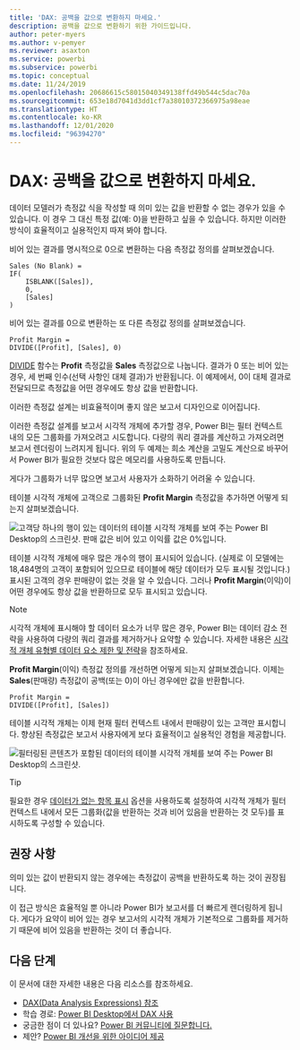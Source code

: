 ```yaml
---
title: 'DAX: 공백을 값으로 변환하지 마세요.'
description: 공백을 값으로 변환하기 위한 가이드입니다.
author: peter-myers
ms.author: v-pemyer
ms.reviewer: asaxton
ms.service: powerbi
ms.subservice: powerbi
ms.topic: conceptual
ms.date: 11/24/2019
ms.openlocfilehash: 20686615c58015040349138ffd49b544c5dac70a
ms.sourcegitcommit: 653e18d7041d3dd1cf7a38010372366975a98eae
ms.translationtype: HT
ms.contentlocale: ko-KR
ms.lasthandoff: 12/01/2020
ms.locfileid: "96394270"
---
```

# <a name="dax-avoid-converting-blanks-to-values"></a>DAX: 공백을 값으로 변환하지 마세요.

데이터 모델러가 측정값 식을 작성할 때 의미 있는 값을 반환할 수 없는 경우가 있을 수 있습니다. 이 경우 그 대신 특정 값(예: 0)을 반환하고 싶을 수 있습니다. 하지만 이러한 방식이 효율적이고 실용적인지 따져 봐야 합니다.

비어 있는 결과를 명시적으로 0으로 변환하는 다음 측정값 정의를 살펴보겠습니다.

```dax
Sales (No Blank) =
IF(
    ISBLANK([Sales]),
    0,
    [Sales]
)
```

비어 있는 결과를 0으로 변환하는 또 다른 측정값 정의를 살펴보겠습니다.

```dax
Profit Margin =
DIVIDE([Profit], [Sales], 0)
```

[DIVIDE](/dax/divide-function-dax) 함수는 **Profit** 측정값을 **Sales** 측정값으로 나눕니다. 결과가 0 또는 비어 있는 경우, 세 번째 인수(선택 사항인 대체 결과)가 반환됩니다. 이 예제에서, 0이 대체 결과로 전달되므로 측정값을 어떤 경우에도 항상 값을 반환합니다.

이러한 측정값 설계는 비효율적이며 좋지 않은 보고서 디자인으로 이어집니다.

이러한 측정값 설계를 보고서 시각적 개체에 추가할 경우, Power BI는 필터 컨텍스트 내의 모든 그룹화를 가져오려고 시도합니다. 다량의 쿼리 결과를 계산하고 가져오려면 보고서 렌더링이 느려지게 됩니다. 위의 두 예제는 희소 계산을 고밀도 계산으로 바꾸어서 Power BI가 필요한 것보다 많은 메모리를 사용하도록 만듭니다.

게다가 그룹화가 너무 많으면 보고서 사용자가 소화하기 어려울 수 있습니다.

테이블 시각적 개체에 고객으로 그룹화된 **Profit Margin** 측정값을 추가하면 어떻게 되는지 살펴보겠습니다.

![고객당 하나의 행이 있는 데이터의 테이블 시각적 개체를 보여 주는 Power BI Desktop의 스크린샷. 판매 값은 비어 있고 이익률 값은 0%입니다. ](media/dax-avoid-converting-blank/table-visual-poor.png)

테이블 시각적 개체에 매우 많은 개수의 행이 표시되어 있습니다. (실제로 이 모델에는 18,484명의 고객이 포함되어 있으므로 테이블에 해당 데이터가 모두 표시될 것입니다.) 표시된 고객의 경우 판매량이 없는 것을 알 수 있습니다. 그러나 **Profit Margin**(이익)이 어떤 경우에도 항상 값을 반환하므로 모두 표시되고 있습니다.

> [!NOTE]
> 시각적 개체에 표시해야 할 데이터 요소가 너무 많은 경우, Power BI는 데이터 감소 전략을 사용하여 다량의 쿼리 결과를 제거하거나 요약할 수 있습니다. 자세한 내용은 [시각적 개체 유형별 데이터 요소 제한 및 전략](../visuals/power-bi-data-points.md)을 참조하세요.

**Profit Margin**(이익) 측정값 정의를 개선하면 어떻게 되는지 살펴보겠습니다. 이제는 **Sales**(판매량) 측정값이 공백(또는 0)이 아닌 경우에만 값을 반환합니다.

```dax
Profit Margin =
DIVIDE([Profit], [Sales])
```

테이블 시각적 개체는 이제 현재 필터 컨텍스트 내에서 판매량이 있는 고객만 표시합니다. 향상된 측정값은 보고서 사용자에게 보다 효율적이고 실용적인 경험을 제공합니다.

![필터링된 콘텐츠가 포함된 데이터의 테이블 시각적 개체를 보여 주는 Power BI Desktop의 스크린샷.](media/dax-avoid-converting-blank/table-visual-good.png)

> [!TIP]
> 필요한 경우 [데이터가 없는 항목 표시](../create-reports/desktop-show-items-no-data.md) 옵션을 사용하도록 설정하여 시각적 개체가 필터 컨텍스트 내에서 모든 그룹화(값을 반환하는 것과 비어 있음을 반환하는 것 모두)를 표시하도록 구성할 수 있습니다.

## <a name="recommendation"></a>권장 사항

의미 있는 값이 반환되지 않는 경우에는 측정값이 공백을 반환하도록 하는 것이 권장됩니다.

이 접근 방식은 효율적일 뿐 아니라 Power BI가 보고서를 더 빠르게 렌더링하게 됩니다. 게다가 요약이 비어 있는 경우 보고서의 시각적 개체가 기본적으로 그룹화를 제거하기 때문에 비어 있음을 반환하는 것이 더 좋습니다.

## <a name="next-steps"></a>다음 단계

이 문서에 대한 자세한 내용은 다음 리소스를 참조하세요.

- [DAX(Data Analysis Expressions) 참조](/dax/)
- 학습 경로: [Power BI Desktop에서 DAX 사용](/learn/paths/dax-power-bi/)
- 궁금한 점이 더 있나요? [Power BI 커뮤니티에 질문합니다.](https://community.powerbi.com/)
- 제안? [Power BI 개선을 위한 아이디어 제공](https://ideas.powerbi.com)